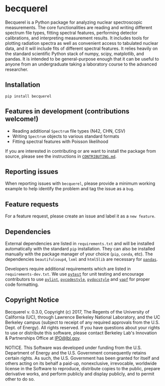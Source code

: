 # becquerel

Becquerel is a Python package for analyzing nuclear spectroscopic
measurements. The core functionalities are reading and writing different
spectrum file types, fitting spectral features, performing detector
calibrations, and interpreting measurement results. It includes tools for
plotting radiation spectra as well as convenient access to tabulated nuclear
data, and it will include fits of different spectral features. It relies
heavily on the standard scientific Python stack of numpy, scipy, matplotlib,
and pandas. It is intended to be general-purpose enough that it can be useful
to anyone from an undergraduate taking a laboratory course to the advanced
researcher.

## Installation

```
pip install becquerel
```

## Features in development (contributions welcome!)

* Reading additional `Spectrum` file types (N42, CHN, CSV)
* Writing `Spectrum` objects to various standard formats
* Fitting spectral features with Poisson likelihood

If you are interested in contributing or are want to install the package from
source, please see the instructions in [`CONTRIBUTING.md`](./CONTRIBUTING.md).

## Reporting issues

When reporting issues with `becquerel`, please provide a minimum working example to help identify the problem and tag the issue as a `bug`.

## Feature requests

For a feature request, please create an issue and label it as a `new feature`.

## Dependencies

External dependencies are listed in `requirements.txt` and will be installed
automatically with the standard `pip` installation. They can also be installed
manually with the package manager of your choice (`pip`, `conda`, etc).
The dependencies `beautifulsoup4`, `lxml` and `html5lib` are necessary for
[`pandas`][1].

Developers require additional requirements which are listed in
`requirements-dev.txt`. We use [`pytest`][2] for unit testing and encourage
contributors to use [`pylint`][3], [`pycodestyle`][4], [`pydocstyle`][5] and
[`yapf`][6] for proper code formatting.

[1]: https://pandas.pydata.org/pandas-docs/stable/install.html#dependencies
[2]: https://docs.pytest.org
[3]: https://pylint.readthedocs.io
[4]: http://pycodestyle.pycqa.org
[5]: http://www.pydocstyle.org
[6]: https://github.com/google/yapf

## Copyright Notice

Becquerel v. 0.3.0, Copyright (c) 2017, The Regents of the University of
California (UC), through Lawrence Berkeley National Laboratory, and the UC
Berkeley campus (subject to receipt of any required approvals from the U.S.
Dept. of Energy). All rights reserved. If you have questions about your rights
to use or distribute this software, please contact Berkeley Lab's Innovation &
Partnerships Office at  IPO@lbl.gov.

NOTICE.  This Software was developed under funding from the U.S. Department of
Energy and the U.S. Government consequently retains certain rights.  As such,
the U.S. Government has been granted for itself and others acting on its
behalf a paid-up, nonexclusive, irrevocable, worldwide license in the Software
to reproduce, distribute copies to the public, prepare derivative works, and
perform publicly and display publicly, and to permit other to do so.
